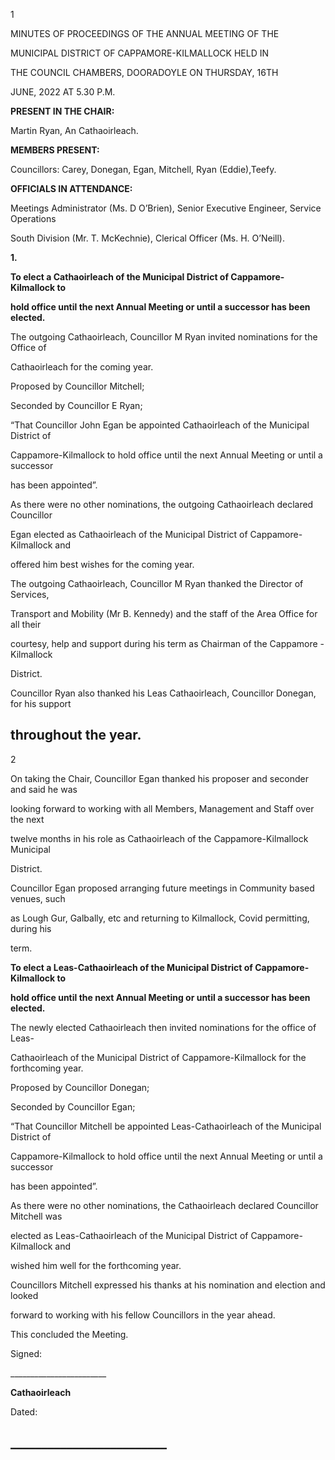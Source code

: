 1

MINUTES OF PROCEEDINGS OF THE ANNUAL MEETING OF THE

MUNICIPAL DISTRICT OF CAPPAMORE-KILMALLOCK HELD IN

THE COUNCIL CHAMBERS, DOORADOYLE ON THURSDAY, 16TH

JUNE, 2022 AT 5.30 P.M.

**PRESENT IN THE CHAIR:**

Martin Ryan, An Cathaoirleach.

**MEMBERS PRESENT:**

Councillors: Carey, Donegan, Egan, Mitchell, Ryan (Eddie),Teefy.

**OFFICIALS IN ATTENDANCE:**

Meetings Administrator (Ms. D O’Brien), Senior Executive Engineer, Service Operations

South Division (Mr. T. McKechnie), Clerical Officer (Ms. H. O’Neill).

**1.**

**To elect a Cathaoirleach of the Municipal District of Cappamore-Kilmallock to**

**hold office until the next Annual Meeting or until a successor has been elected.**

The outgoing Cathaoirleach, Councillor M Ryan invited nominations for the Office of

Cathaoirleach for the coming year.

Proposed by Councillor Mitchell;

Seconded by Councillor E Ryan;

“That Councillor John Egan be appointed Cathaoirleach of the Municipal District of

Cappamore-Kilmallock to hold office until the next Annual Meeting or until a successor

has been appointed”.

As there were no other nominations, the outgoing Cathaoirleach declared Councillor

Egan elected as Cathaoirleach of the Municipal District of Cappamore-Kilmallock and

offered him best wishes for the coming year.

The outgoing Cathaoirleach, Councillor M Ryan thanked the Director of Services,

Transport and Mobility (Mr B. Kennedy) and the staff of the Area Office for all their

courtesy, help and support during his term as Chairman of the Cappamore - Kilmallock

District.

Councillor Ryan also thanked his Leas Cathaoirleach, Councillor Donegan, for his support

throughout the year.
---
2

On taking the Chair, Councillor Egan thanked his proposer and seconder and said he was

looking forward to working with all Members, Management and Staff over the next

twelve months in his role as Cathaoirleach of the Cappamore-Kilmallock Municipal

District.

Councillor Egan proposed arranging future meetings in Community based venues, such

as Lough Gur, Galbally, etc and returning to Kilmallock, Covid permitting, during his

term.

**To elect a Leas-Cathaoirleach of the Municipal District of Cappamore-Kilmallock to**

**hold office until the next Annual Meeting or until a successor has been elected.**

The newly elected Cathaoirleach then invited nominations for the office of Leas-

Cathaoirleach of the Municipal District of Cappamore-Kilmallock for the forthcoming year.

Proposed by Councillor Donegan;

Seconded by Councillor Egan;

“That Councillor Mitchell be appointed Leas-Cathaoirleach of the Municipal District of

Cappamore-Kilmallock to hold office until the next Annual Meeting or until a successor

has been appointed”.

As there were no other nominations, the Cathaoirleach declared Councillor Mitchell was

elected as Leas-Cathaoirleach of the Municipal District of Cappamore-Kilmallock and

wished him well for the forthcoming year.

Councillors Mitchell expressed his thanks at his nomination and election and looked

forward to working with his fellow Councillors in the year ahead.

This concluded the Meeting.

Signed:

\_\_\_\_\_\_\_\_\_\_\_\_\_\_\_\_\_\_\_\_\_\_\_\_

**Cathaoirleach**

Dated:

\_\_\_\_\_\_\_\_\_\_\_\_\_\_\_\_\_\_\_\_\_\_\_\_\_
---
